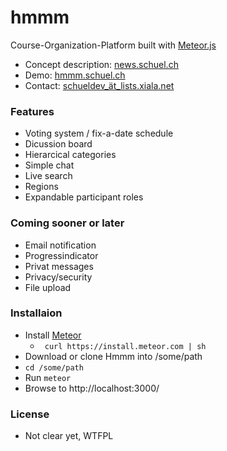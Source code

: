 hmmm
====

Course-Organization-Platform built with [Meteor.js](http://meteor.com)

- Concept description: [news.schuel.ch](news.schuel.ch "our blog")
- Demo: [hmmm.schuel.ch](hmmm.schuel.ch "runing here")
- Contact: [schueldev_ät_lists.xiala.net](mailto:schueldev_ät_lists.xiala.net "write us")

### Features
- Voting system / fix-a-date schedule
- Dicussion board
- Hierarcical categories
- Simple chat
- Live search
- Regions
- Expandable participant roles

### Coming sooner or later
- Email notification
- Progressindicator
- Privat messages
- Privacy/security
- File upload

### Installaion
- Install [Meteor](http://meteor.com)
    - ` curl https://install.meteor.com | sh`
- Download or clone Hmmm into /some/path
- `cd /some/path`
- Run `meteor`
- Browse to http://localhost:3000/

### License
- Not clear yet, WTFPL
